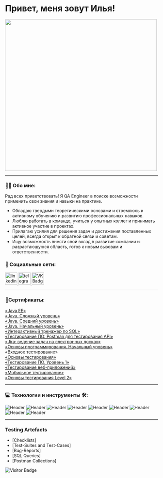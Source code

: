 
# Привет, меня зовут Илья!
<img src="https://media.giphy.com/media/WUlplcMpOCEmTGBtBW/giphy.gif" width="500px">

---

### :man_technologist: Обо мне:

Рад всех приветствовать!
Я QA Engineer в поиске возможности применить свои знания и навыки на практике. 
- Обладаю твердыми теоретическими основами и стремлюсь к активному обучению и развитию профессиональных навыков. 
- Люблю работать в команде, учиться у опытных коллег и принимать активное участие в проектах. 
- Прилагаю усилия для решения задач и достижения поставленных целей, всегда открыт к обратной связи и советам.
- Ищу возможность внести свой вклад в развитие компании и разрастающуюся область, готов к новым вызовам и ответственности.

### 🤝 Социальные сети:

  <div id="badges">
    <a href="https://www.linkedin.com/in/ilia-kutergin-08aa48283/" target="_blank">
      <img src="https://cdn-icons-png.flaticon.com/512/2504/2504799.png" width="40" height="40" alt="linkedin" />
    </a>
    <a href="https://t.me/CaP_iLia" target="_blank">
      <img src="https://cdn-icons-png.flaticon.com/512/2111/2111646.png" width="40" height="40" alt="telegram group" />
    </a>
    <!--<a href="https://www.youtube.com/channel/UCbORpXVw1JNc0JYFSUqLWXA" target="_blank">
      <img src="https://cdn-icons-png.flaticon.com/512/3670/3670147.png" width="40" height="40" alt="Youtube"/>
    </a> -->
    <a href="https://vk.com/kutergin99" target="_blank">
      <img src="https://cdn-icons-png.flaticon.com/512/145/145813.png" width="40" height="40" alt="VK Badge"/>
    </a>
    <!-- <a href="https://dzen.ru/tehnomaniak" target="_blank">
      <img src="https://upload.wikimedia.org/wikipedia/commons/thumb/a/ab/Yandex_Zen_logo_icon.svg/1024px-Yandex_Zen_logo_icon.svg.png" width="40" height="40" alt="Zen Badge"/>
    </a> -->
  </div>
  
---

###  🧾Сертификаты:

<div>
<a href="https://gb.ru/certificates/2666207" target="_blank">
«Java EE»
  </a>
<div>
<a href="https://gb.ru/certificates/2664248" target="_blank">
«Java. Сложный уровень»
  </a>
<div>
<a href="https://gb.ru/certificates/2664251" target="_blank">
«Java. Средний уровень»
  </a>
<div>
<a href="https://gb.ru/certificates/2662823" target="_blank">
«Java. Начальный уровень»
  </a>
<div>
<a href="https://stepik.org/cert/2343647" target="_blank">
«Интерактивный тренажер по SQL»
  </a>
<div>
<a href="https://stepik.org/cert/2346526
" target="_blank">
«Тестирование ПО: Postman для тестирования API»
  </a>
<div>
<a href="https://stepik.org/cert/2347707" target="_blank">
«Jira: ведение задач на электронных досках»
  </a>
<div>
<a href="https://gb.ru/certificates/2465108" target="_blank">
«Основы программирования. Начальный уровень»
  </a>
<div>
 <a href="https://gb.ru/certificates/2454304" target="_blank">
«Входное тестирование»
  </a>
<div>
 <a href="https://gb.ru/certificates/2467550" target="_blank">
«Основы тестирования»
  </a>
 <div>
 <a href="https://gb.ru/certificates/2475100" target="_blank">
«Тестирование ПО. Уровень 1»
  </a>
 <div>
 <a href="https://gb.ru/certificates/2482201" target="_blank">
 «Тестирование веб-приложений»
  </a>
 <div>
 <a href="https://gb.ru/certificates/2483436" target="_blank">
 «Мобильное тестирование»
  </a>
 <div>
 <a href="https://gb.ru/certificates/2483549" target="_blank">
  «Основы тестирования Level 2»
  </a>
   
---

### 💻 Технологии и инструменты 🛠:
![Header](https://img.shields.io/badge/JIRA-black?logo=JIRA&logoColor=blue)
![Header](https://img.shields.io/badge/POSTMAN-black?style=wite&logo=POSTMAN&logoColor=wite)
![Header](https://img.shields.io/badge/GitHub-black?logo=github&logoColor=wite)
![Header](https://img.shields.io/badge/MySQL-black?logo=MySQL&logoColor=wite)
![Header](https://img.shields.io/badge/DEVTOOLS-black?style=wite&logo=devtools&logoColor=orange)
![Header](https://img.shields.io/badge/ANDROIDSTUDIO-black?style=wite&logo=ANDROIDSTUDIO&logoColor=3ad07d)
![Header](https://img.shields.io/badge/GitKraken-black?style=wite&logo=GitKraken&logoColor=3ad07d)
![Header](https://img.shields.io/badge/REST%20API-black?logo=REST%20API&logoColor=3ad07d)
![Header](https://img.shields.io/badge/java-black?logo=java&logoColor=3ad07d)

---

### Testing Artefacts

- [Checklists]
- [Test-Suites and Test-Cases]
- [Bug-Reports]
- [SQL Queries]
- [Postman Collections]

![Visitor Badge](https://visitor-badge.laobi.icu/badge?page_id=QaIliapro)
